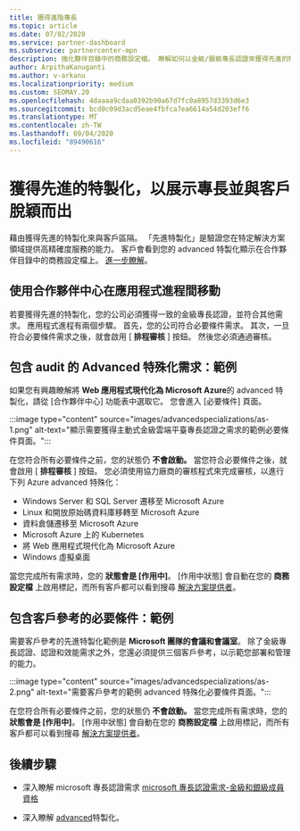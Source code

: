 ```yaml
---
title: 獲得進階專長
ms.topic: article
ms.date: 07/02/2020
ms.service: partner-dashboard
ms.subservice: partnercenter-mpn
description: 強化夥伴目錄中的商務設定檔。 瞭解如何以金級/銀級專長認證來獲得先進的特製化。
author: ArpithaKanuganti
ms.author: v-arkanu
ms.localizationpriority: medium
ms.custom: SEOMAY.20
ms.openlocfilehash: 4daaaa9cdaa0392b90a67d7fc0a8957d3393d6e3
ms.sourcegitcommit: bcd0c09d3acd5eae4fbfca7ea6614a54d203eff6
ms.translationtype: MT
ms.contentlocale: zh-TW
ms.lasthandoff: 09/04/2020
ms.locfileid: "89490616"
---
```

# <a name="earn-an-advanced-specialization-to-showcase-expertise-and-stand-out-to-customers"></a>獲得先進的特製化，以展示專長並與客戶脫穎而出 

藉由獲得先進的特製化來與客戶區隔。 「先進特製化」是驗證您在特定解決方案領域提供高精確度服務的能力。 客戶會看到您的 advanced 特製化顯示在合作夥伴目錄中的商務設定檔上。 [進一步瞭解](https://partner.microsoft.com/membership/advanced-specialization)。

## <a name="use-partner-center-to-move-through-the-application-process"></a>使用合作夥伴中心在應用程式進程間移動

若要獲得先進的特製化，您的公司必須獲得一致的金級專長認證，並符合其他需求。 應用程式進程有兩個步驟。 首先，您的公司符合必要條件需求。 其次，一旦符合必要條件需求之後，就會啟用 [ **排程審核** ] 按鈕。 然後您必須通過審核。 

## <a name="advanced-specialization-requirements-that-include-an-audit-an-example"></a>包含 audit 的 Advanced 特殊化需求：範例

如果您有興趣瞭解將 **Web 應用程式現代化為 Microsoft Azure**的 advanced 特製化，請從 [合作夥伴中心] 功能表中選取它。 您會進入 [必要條件] 頁面。

:::image type="content" source="images/advancedspecializations/as-1.png" alt-text="顯示需要獲得主動式金級雲端平臺專長認證之需求的範例必要條件頁面。":::


在您符合所有必要條件之前，您的狀態仍 **不會啟動。** 當您符合必要條件之後，就會啟用 [ **排程審核** ] 按鈕。 您必須使用協力廠商的審核程式來完成審核，以進行下列 Azure advanced 特殊化：
 
- Windows Server 和 SQL Server 遷移至 Microsoft Azure
- Linux 和開放原始碼資料庫移轉至 Microsoft Azure
- 資料倉儲遷移至 Microsoft Azure
- Microsoft Azure 上的 Kubernetes
- 將 Web 應用程式現代化為 Microsoft Azure
- Windows 虛擬桌面


當您完成所有需求時，您的 **狀態會是 [作用中]**。 [作用中狀態] 會自動在您的 **商務設定檔** 上啟用標記，而所有客戶都可以看到搜尋 [解決方案提供者](https://www.microsoft.com/solution-providers/home)。

## <a name="prerequisites-that-include-customer-references-an-example"></a>包含客戶參考的必要條件：範例

需要客戶參考的先進特製化範例是 **Microsoft 團隊的會議和會議室**。 除了金級專長認證、認證和效能需求之外，您還必須提供三個客戶參考，以示範您部署和管理的能力。

:::image type="content" source="images/advancedspecializations/as-2.png" alt-text="需要客戶參考的範例 advanced 特殊化必要條件頁面。":::

在您符合所有必要條件之前，您的狀態仍 **不會啟動。** 當您完成所有需求時，您的 **狀態會是 [作用中]**。 [作用中狀態] 會自動在您的 **商務設定檔** 上啟用標記，而所有客戶都可以看到搜尋 [解決方案提供者](https://www.microsoft.com/solution-providers/home)。

## <a name="next-steps"></a>後續步驟

- 深入瞭解 microsoft 專長認證需求 [microsoft 專長認證需求-金級和銀級成員資格](learn-about-competencies.md)

- 深入瞭解 [advanced](https://partner.microsoft.com/membership/advanced-specialization)特製化。
